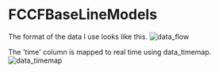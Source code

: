 # FCCFBaseLineModels

The format of the data I use looks like this. 
![data_flow](https://user-images.githubusercontent.com/54457248/127681868-68a075e3-7268-48f8-9d74-244a591cbbdb.PNG)

The 'time' column is mapped to real time using data_timemap.
![data_timemap](https://user-images.githubusercontent.com/54457248/127682114-35c97e2d-db83-410a-8491-f9e7782a6f81.PNG)
